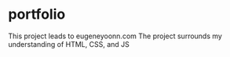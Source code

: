 # portfolio
This project leads to eugeneyoonn.com
The project surrounds my understanding of HTML, CSS, and JS
